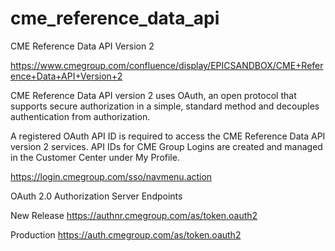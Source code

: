 # cme_reference_data_api
CME Reference Data API Version 2

https://www.cmegroup.com/confluence/display/EPICSANDBOX/CME+Reference+Data+API+Version+2

CME Reference Data API version 2 uses OAuth, an open protocol that supports secure authorization in a simple, standard method and decouples authentication from authorization.

A registered OAuth API ID is required to access the CME Reference Data API version 2 services.  API IDs for CME Group Logins are created and managed in the Customer Center under My Profile.

https://login.cmegroup.com/sso/navmenu.action

OAuth 2.0 Authorization Server Endpoints

New Release
https://authnr.cmegroup.com/as/token.oauth2

Production
https://auth.cmegroup.com/as/token.oauth2
